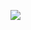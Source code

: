 [![](https://mermaid.ink/img/eyJjb2RlIjoic2VxdWVuY2VEaWFncmFtXG4gIENvbnRyYWN0LURlcGxveWVyLT4-T21lZ2EtQ29udHJhY3Q6IGRlcG9zaXQtb21lZ2EoYW1vdW50KVxuICBPbWVnYS1Db250cmFjdC0-PitGVC1vbWVnYWNvaW5zOiB0cmFuc2ZlciAoYW1vdW50LCBDb250cmFjdC1EZXBsb3llciwgT21lZ2EtQ29udHJhY3QsIG5vbmUpXG4gIEZULW9tZWdhY29pbnMtLT4-K1NJUC0wMTAtVHJhaXQ6IGltcGxlbWVudHNcbiAgQ29udHJhY3QtRGVwbG95ZXItPj5PbWVnYS1Db250cmFjdDogY2hhbmdlLXByaWNlKG5ld1ByaWNlKSIsIm1lcm1haWQiOnsidGhlbWUiOiJkZWZhdWx0In0sInVwZGF0ZUVkaXRvciI6ZmFsc2UsImF1dG9TeW5jIjp0cnVlLCJ1cGRhdGVEaWFncmFtIjpmYWxzZX0)](https://mermaid-js.github.io/mermaid-live-editor/edit/##eyJjb2RlIjoic2VxdWVuY2VEaWFncmFtXG4gIENvbnRyYWN0LURlcGxveWVyLT4-T21lZ2EtQ29udHJhY3Q6IGRlcG9zaXQtb21lZ2EoYW1vdW50KVxuICBPbWVnYS1Db250cmFjdC0-PitGVC1vbWVnYWNvaW5zOiB0cmFuc2ZlciAoYW1vdW50LCBDb250cmFjdC1EZXBsb3llciwgT21lZ2EtQ29udHJhY3QsIG5vbmUpXG4gIEZULW9tZWdhY29pbnMtLT4-K1NJUC0wMTAtVHJhaXQ6IGltcGxlbWVudHNcbiAgT21lZ2EtQ29udHJhY3QtPj5GVC1vbWVnYWNvaW5zOiB0cmFuc2ZlciAoYW1vdW50LCBPbWVnYS1Db250cmFjdCwgVXNlciwgbm9uZSlcbiAgQ29udHJhY3QtRGVwbG95ZXItPj5PbWVnYS1Db250cmFjdDogY2hhbmdlLXByaWNlKG5ld1ByaWNlKSIsIm1lcm1haWQiOiJ7XG4gIFwidGhlbWVcIjogXCJkZWZhdWx0XCJcbn0iLCJ1cGRhdGVFZGl0b3IiOmZhbHNlLCJhdXRvU3luYyI6dHJ1ZSwidXBkYXRlRGlhZ3JhbSI6ZmFsc2V9)